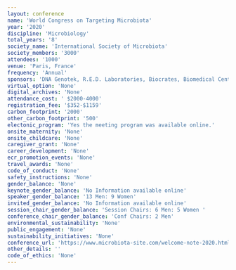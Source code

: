 ```yaml
---
layout: conference 
name: 'World Congress on Targeting Microbiota'
year: '2020'
discipline: 'Microbiology'
total_years: '8'
society_name: 'International Society of Microbiota'
society_members: '3000'
attendees: '1000'
venue: 'Paris, France'
frequency: 'Annual'
sponsors: 'DNA Genotek, R.E.D. Laboratories, Biocrates, Biomedical Center UG, Bayer, BIOMES NGS GmbH, BIOCODEX, CETOMED, Copan Italia SpA, I.B.T TECH, JHJ Sp. z o.o., Aalborg University, Acrecity Medics, Biomedical Center UG '
virtual_option: 'None'
digital_archives: 'None'
attendance_cost: ' $2000-4000'
registration_fee: '$352-$1159'
carbon_footprint: '2000'
other_carbon_footprint: '500'
electonic_program: 'Yes the meeting program was available online.'
onsite_maternity: 'None'
onsite_childcare: 'None'
caregiver_grant: 'None'
career_development: 'None'
ecr_promotion_events: 'None'
travel_awards: 'None'
code_of_conduct: 'None'
safety_instructions: 'None'
gender_balance: 'None'
keynote_gender_balance: 'No Information available online'
speaker_gender_balance: '13 Men: 9 Women'
invited_gender_balance: 'No Information available online'
session_chair_gender_balance: 'Session Chairs: 6 Men: 5 Women '
conference_chair_gender_balance: 'Conf Chairs: 2 Men'
environmental_sustainability: 'None'
public_engagement: 'None'
sustainability_initiatives: 'None'
conference_url: 'https://www.microbiota-site.com/welcome-note-2020.html'
other_details: ''
code_of_ethics: 'None'
---
```

